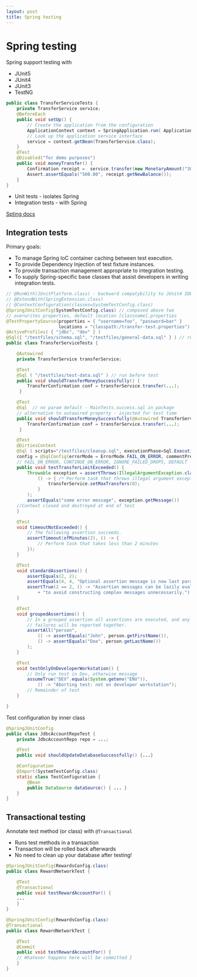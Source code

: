 ```yaml
---
layout: post
title: Spring testing
---
```

# Spring testing

Spring support testing with

- JUnit5
- JUnit4
- JUnit3
- TestNG

```java
public class TransferServiceTests {
    private TransferService service;
    @BeforeEach 
    public void setUp() {
        // Create the application from the configuration 
        ApplicationContext context = SpringApplication.run( ApplicationConfig.class )
        // Look up the application service interface
        service = context.getBean(TransferService.class);
    }
    @Test
    @Disabled("for demo purposes")
    public void moneyTransfer() {
        Confirmation receipt =  service.transfer(new MonetaryAmount("300.00"), "1", "2"));
        Assert.assertEquals("500.00", receipt.getNewBalance());
    }
}
```

- Unit tests - isolates Spring
- Integration tests - with Spring

[Spting docs](https://docs.spring.io/spring/docs/current/spring-framework-reference/testing.html#integration-testing)

## Integration tests

Primary goals:

- To manage Spring IoC container caching between test execution.
- To provide Dependency Injection of test fixture instances.
- To provide transaction management appropriate to integration testing.
- To supply Spring-specific base classes that assist developers in writing integration tests.

```java
// @RunWith(JUnitPlatform.class) - backward compatybility to JUnit4 IDE
// @ExtendWith(SpringExtension.class)
// @ContextConfiguration(classes=SystemTestConfig.class)
@SpringJUnitConfig(SystemTestConfig.class) // composed above two
// overwrites properties, default location [classname].properties
@TestPropertySource(properties = { "username=foo", "password=bar" } 
                    locations = "classpath:/transfer-test.properties")
@ActiveProfiles( { "jdbc", "dev" } )
@Sql({ "/testfiles/schema.sql", "/testfiles/general-data.sql" } ) // run before each test
public class TransferServiceTests {

    @Autowired
    private TransferService transferService;

    @Test
    @Sql ( "/testfiles/test-data.sql" ) // run before test
    public void shouldTransferMoneySuccessfully() {
        TransferConfirmation conf = transferService.transfer(...);
     }

    @Test
    @Sql  // no param default - MainTests.success.sql in package
    // alternative to autowired property - injected for test time
    public void shouldTransferMoneySuccessfully(@Autowired TransferService transferService) {
        TransferConfirmation conf = transferService.transfer(...);
     }

    @Test
    @DirtiesContext
    @Sql ( scripts="/testfiles/cleanup.sql", executionPhase=Sql.ExecutionPhase.AFTER_TEST_METHOD,
    config = @SqlConfig(errorMode = ErrorMode.FAIL_ON_ERROR, commentPrefix = "//", separator = "@@") )
    // FAIL_ON_ERROR, CONTINUE_ON_ERROR, IGNORE_FAILED_DROPS, DEFAULT
    public void testTransferLimitExceeded() {
        Throwable exception = assertThrows(IllegalArgumentException.class,
            () -> { /* Perform task that throws illegal argument exception */
                transferService.setMaxTransfers(0);
            }
        );
        assertEquals("some error message", exception.getMessage())
    //Context closed and destroyed at end of test
    }

    @Test
    void timeoutNotExceeded() {
        // The following assertion succeeds.
        assertTimeout(ofMinutes(2), () -> {
            // Perform task that takes less than 2 minutes
        });
    }

    @Test
    void standardAssertions() {
        assertEquals(2, 2);
        assertEquals(4, 4, "Optional assertion message is now last parameter."); 
        assertTrue(2 == 2, () -> "Assertion messages can be lazily evaluated -- "
            + "to avoid constructing complex messages unnecessarily.");
    }

    @Test
    void groupedAssertions() {
        // In a grouped assertion all assertions are executed, and any
        // failures will be reported together.
        assertAll("person",
            () -> assertEquals("John", person.getFirstName()),
            () -> assertEquals("Doe", person.getLastName())
        );
    }

    @Test 
    void testOnlyOnDeveloperWorkstation() {
        // Only run test in Dev, otherwise message
        assumeTrue("DEV".equals(System.getenv("ENV")),
            () -> "Aborting test: not on developer workstation");
        // Remainder of test
    }

}
```

Test configuration by inner class

```java
@SpringJUnitConfig
public class JdbcAccountRepoTest {
    private JdbcAccountRepo repo = ...;

    @Test
    public void shouldUpdateDatabaseSuccessfully() {...}

    @Configuration
    @Import(SystemTestConfig.class)
    static class TestConfiguration {
        @Bean 
        public DataSource dataSource() { ... }
    }
}
```

## Transactional testing

Annotate test method (or class) with `@Transactional`

- Runs test methods in a transaction
- Transaction will be rolled back afterwards
- No need to clean up your database after testing!

```java
@SpringJUnitConfig(RewardsConfig.class)
public class RewardNetworkTest {

    @Test
    @Transactional
    public void testRewardAccountFor() {
    ...
    }
}

@SpringJUnitConfig(RewardsConfig.class)
@Transactional
public class RewardNetworkTest {

    @Test
    @Commit
    public void testRewardAccountFor() {
    // Whatever happens here will be committed }
    }
}
```
